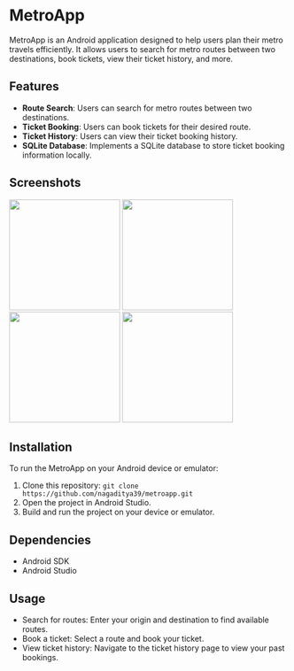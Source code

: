 # MetroApp

MetroApp is an Android application designed to help users plan their metro travels efficiently. It allows users to search for metro routes between two destinations, book tickets, view their ticket history, and more.

## Features

- **Route Search**: Users can search for metro routes between two destinations.
- **Ticket Booking**: Users can book tickets for their desired route.
- **Ticket History**: Users can view their ticket booking history.
- **SQLite Database**: Implements a SQLite database to store ticket booking information locally.

## Screenshots

<img src="https://github.com/nagaditya39/MetroApp/blob/master/images/home_page-1.jpg" width="200">
<img src="https://github.com/nagaditya39/MetroApp/blob/master/images/search-results.jpg" width="200">
<img src="https://github.com/nagaditya39/MetroApp/blob/master/images/ticket-confirm.jpg" width="200">
<img src="https://github.com/nagaditya39/MetroApp/blob/master/images/History.jpg" width="200">

## Installation

To run the MetroApp on your Android device or emulator:

1. Clone this repository: `git clone https://github.com/nagaditya39/metroapp.git`
2. Open the project in Android Studio.
3. Build and run the project on your device or emulator.

## Dependencies

- Android SDK
- Android Studio

## Usage

- Search for routes: Enter your origin and destination to find available routes.
- Book a ticket: Select a route and book your ticket.
- View ticket history: Navigate to the ticket history page to view your past bookings.
